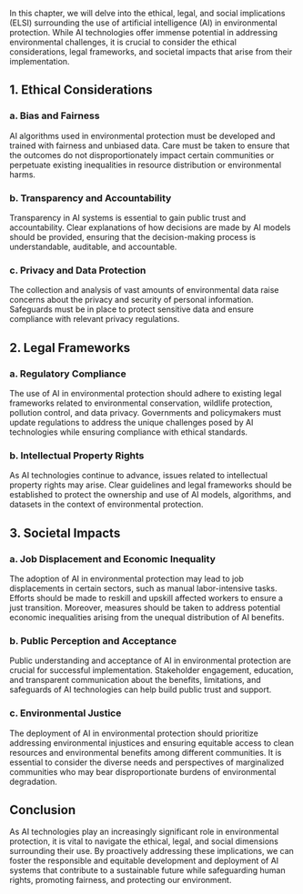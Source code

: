 
In this chapter, we will delve into the ethical, legal, and social implications (ELSI) surrounding the use of artificial intelligence (AI) in environmental protection. While AI technologies offer immense potential in addressing environmental challenges, it is crucial to consider the ethical considerations, legal frameworks, and societal impacts that arise from their implementation.

1\. Ethical Considerations
-------------------------

### a. Bias and Fairness

AI algorithms used in environmental protection must be developed and trained with fairness and unbiased data. Care must be taken to ensure that the outcomes do not disproportionately impact certain communities or perpetuate existing inequalities in resource distribution or environmental harms.

### b. Transparency and Accountability

Transparency in AI systems is essential to gain public trust and accountability. Clear explanations of how decisions are made by AI models should be provided, ensuring that the decision-making process is understandable, auditable, and accountable.

### c. Privacy and Data Protection

The collection and analysis of vast amounts of environmental data raise concerns about the privacy and security of personal information. Safeguards must be in place to protect sensitive data and ensure compliance with relevant privacy regulations.

2\. Legal Frameworks
-------------------

### a. Regulatory Compliance

The use of AI in environmental protection should adhere to existing legal frameworks related to environmental conservation, wildlife protection, pollution control, and data privacy. Governments and policymakers must update regulations to address the unique challenges posed by AI technologies while ensuring compliance with ethical standards.

### b. Intellectual Property Rights

As AI technologies continue to advance, issues related to intellectual property rights may arise. Clear guidelines and legal frameworks should be established to protect the ownership and use of AI models, algorithms, and datasets in the context of environmental protection.

3\. Societal Impacts
-------------------

### a. Job Displacement and Economic Inequality

The adoption of AI in environmental protection may lead to job displacements in certain sectors, such as manual labor-intensive tasks. Efforts should be made to reskill and upskill affected workers to ensure a just transition. Moreover, measures should be taken to address potential economic inequalities arising from the unequal distribution of AI benefits.

### b. Public Perception and Acceptance

Public understanding and acceptance of AI in environmental protection are crucial for successful implementation. Stakeholder engagement, education, and transparent communication about the benefits, limitations, and safeguards of AI technologies can help build public trust and support.

### c. Environmental Justice

The deployment of AI in environmental protection should prioritize addressing environmental injustices and ensuring equitable access to clean resources and environmental benefits among different communities. It is essential to consider the diverse needs and perspectives of marginalized communities who may bear disproportionate burdens of environmental degradation.

Conclusion
----------

As AI technologies play an increasingly significant role in environmental protection, it is vital to navigate the ethical, legal, and social dimensions surrounding their use. By proactively addressing these implications, we can foster the responsible and equitable development and deployment of AI systems that contribute to a sustainable future while safeguarding human rights, promoting fairness, and protecting our environment.

